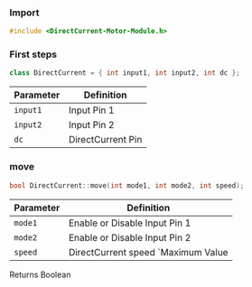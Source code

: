 ### Import

```ino
#include <DirectCurrent-Motor-Module.h>
```

### First steps

```ino
class DirectCurrent = { int input1, int input2, int dc };
```

| Parameter | Definition |
| --- | --- |
| `input1` | Input Pin 1 |
| `input2` | Input Pin 2 |
| `dc` | DirectCurrent Pin |

### move

```ino
bool DirectCurrent::move(int mode1, int mode2, int speed);
```

| Parameter | Definition |
| --- | --- |
| `mode1` | Enable or Disable Input Pin 1 |
| `mode2` | Enable or Disable Input Pin 2 |
| `speed` | DirectCurrent speed `Maximum Value | 255`

Returns
Boolean
